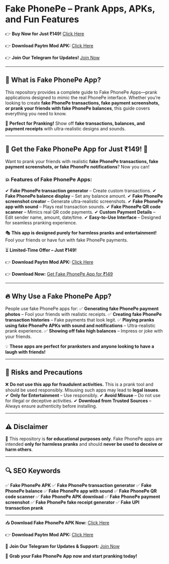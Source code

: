 # **Fake PhonePe – Prank Apps, APKs, and Fun Features**

👉 **Buy Now for Just ₹149!** [Click Here](https://pages.razorpay.com/pl_PbGlVbQhG9d3M8/view)

👉 **Download Paytm Mod APK:** [Click Here](https://pages.razorpay.com/paytm-mod-apk)  

👉 **Join Our Telegram for Updates!** [Join Now](https://t.me/newfake_phonepee)

---

## 📢 **What is Fake PhonePe App?**

This repository provides a complete guide to Fake PhonePe Apps—prank applications designed to mimic the real PhonePe interface. Whether you’re looking to create **fake PhonePe transactions, fake payment screenshots, or prank your friends with fake PhonePe balances**, this guide covers everything you need to know.

🎉 **Perfect for Pranking!** Show off **fake transactions, balances, and payment receipts** with ultra-realistic designs and sounds.

---

## 🚨 **Get the Fake PhonePe App for Just ₹149!** 🚨

Want to prank your friends with realistic **fake PhonePe transactions, fake payment screenshots, or fake PhonePe notifications**? Now you can!

### 💥 **Features of Fake PhonePe Apps:**
✔ **Fake PhonePe transaction generator** – Create custom transactions.
✔ **Fake PhonePe balance display** – Set any balance amount.
✔ **Fake PhonePe screenshot creator** – Generate ultra-realistic screenshots.
✔ **Fake PhonePe app with sound** – Plays real transaction sounds.
✔ **Fake PhonePe QR code scanner** – Mimics real QR code payments.
✔ **Custom Payment Details** – Edit sender name, amount, date/time.
✔ **Easy-to-Use Interface** – Designed for seamless pranking experience.

🎭 **This app is designed purely for harmless pranks and entertainment!** Fool your friends or have fun with fake PhonePe payments.

⏳ **Limited-Time Offer – Just ₹149!**

👉 **Download Paytm Mod APK:** [Click Here](https://pages.razorpay.com/paytm-mod-apk)  

👉 **Download Now:** [Get Fake PhonePe App for ₹149](https://pages.razorpay.com/pl_PbGlVbQhG9d3M8/view)

---

## 🔥 **Why Use a Fake PhonePe App?**

People use fake PhonePe apps for:
✅ **Generating fake PhonePe payment photos** – Fool your friends with realistic receipts.
✅ **Creating fake PhonePe transaction histories** – Fake payments that look legit.
✅ **Playing pranks using fake PhonePe APKs with sound and notifications** – Ultra-realistic prank experience.
✅ **Showing off fake high balances** – Impress or joke with your friends.

💡 **These apps are perfect for pranksters and anyone looking to have a laugh with friends!**

---

## 🚨 **Risks and Precautions**

❌ **Do not use this app for fraudulent activities.** This is a prank tool and should be used responsibly. Misusing such apps may lead to **legal issues**.
✔ **Only for Entertainment** – Use responsibly.
✔ **Avoid Misuse** – Do not use for illegal or deceptive activities.
✔ **Download from Trusted Sources** – Always ensure authenticity before installing.

---

## ⚠️ **Disclaimer**

📌 This repository is **for educational purposes only**. Fake PhonePe apps are intended **only for harmless pranks** and should **never be used to deceive or harm others**.

---

## 🔍 **SEO Keywords**

✅ **Fake PhonePe APK**
✅ **Fake PhonePe transaction generator**
✅ **Fake PhonePe balance**
✅ **Fake PhonePe app with sound**
✅ **Fake PhonePe QR code scanner**
✅ **Fake PhonePe APK download**
✅ **Fake PhonePe payment screenshot**
✅ **Fake PhonePe fake receipt generator**
✅ **Fake UPI transaction prank**

---

📥 **Download Fake PhonePe APK Now:** [Click Here](https://pages.razorpay.com/pl_PbGlVbQhG9d3M8/view)

👉 **Download Paytm Mod APK:** [Click Here](https://pages.razorpay.com/paytm-mod-apk)  

📢 **Join Our Telegram for Updates & Support:** [Join Now](https://t.me/newfake_phonepee)

🚀 **Grab your Fake PhonePe App now and start pranking today!**

